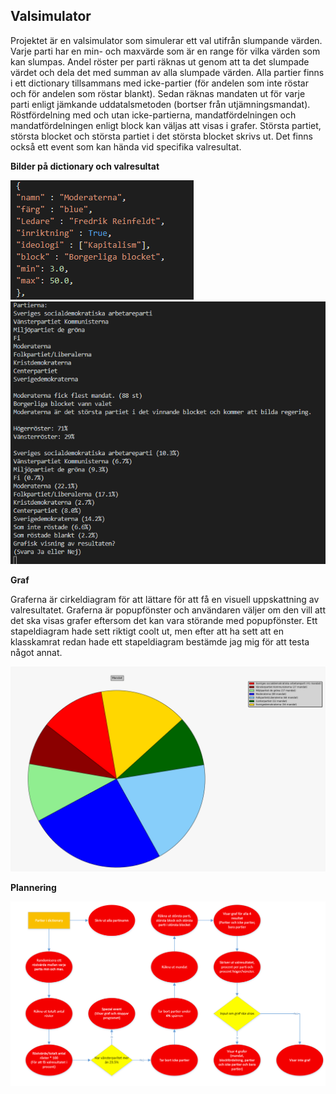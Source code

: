 ## Valsimulator

Projektet är en valsimulator som simulerar ett val utifrån slumpande värden. Varje parti har en min- och maxvärde som är en range för vilka värden som kan slumpas. Andel röster per parti räknas ut genom att ta det slumpade värdet och dela det med summan av alla slumpade värden. Alla partier finns i ett dictionary tillsammans med icke-partier (för andelen som inte röstar och för andelen som röstar blankt). Sedan räknas mandaten ut för varje parti enligt jämkande uddatalsmetoden (bortser från utjämningsmandat). Röstfördelning med och utan icke-partierna, mandatfördelningen och mandatfördelningen enligt block kan väljas att visas i grafer. Största partiet, största blocket och största partiet i det största blocket skrivs ut. Det finns också ett event som kan hända vid specifika valresultat.

**Bilder på dictionary och valresultat**

![alt text](https://github.com/abbindustrigymnasium/driverbot-abbjondam/blob/master/Projekt/Bilder/Dictionary.PNG?raw=true)
![alt text](https://github.com/abbindustrigymnasium/driverbot-abbjondam/blob/master/Projekt/Bilder/valresultat.PNG?raw=true)

**Graf**

Graferna är cirkeldiagram för att lättare för att få en visuell uppskattning av valresultatet. Graferna är popupfönster och användaren väljer om den vill att det ska visas grafer eftersom det kan vara störande med popupfönster. Ett stapeldiagram hade sett riktigt coolt ut, men efter att ha sett att en klasskamrat redan hade ett stapeldiagram bestämde jag mig för att testa något annat.

![alt text](https://github.com/abbindustrigymnasium/driverbot-abbjondam/blob/master/Projekt/Bilder/cirkeldiagramval.PNG?raw=true)

**Plannering**

![alt text](https://github.com/abbindustrigymnasium/driverbot-abbjondam/blob/master/Projekt/Bilder/Pythonprojekt.PNG?raw=true)


